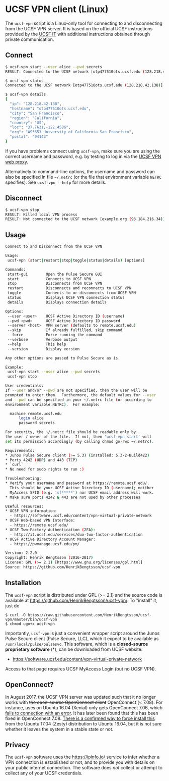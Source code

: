 # UCSF VPN client (Linux)

The `ucsf-vpn` script is a Linux-only tool for connecting to and disconnecting from the UCSF VPN server.  It is based on the official UCSF instructions provided by the [UCSF IT](http://it.ucsf.edu/services/vpn) with additional instructions obtained through private communication.

## Connect
```sh
$ ucsf-vpn start --user alice --pwd secrets
RESULT: Connected to the UCSF network [otp477510ots.ucsf.edu (128.218.42.138)]

$ ucsf-vpn status
Connected to the UCSF network [otp477510ots.ucsf.edu (128.218.42.138)]

$ ucsf-vpn details
{
  "ip": "128.218.42.138",
  "hostname": "otp477510ots.ucsf.edu",
  "city": "San Francisco",
  "region": "California",
  "country": "US",
  "loc": "37.7631,-122.4586",
  "org": "AS5653 University of California San Francisco",
  "postal": "94143"
}
```

If you have problems connect using `ucsf-vpn`, make sure you are using the correct username and password, e.g. by testing to log in via the [UCSF VPN web proxy](https://remote.ucsf.edu/).

Alternatively to command-line options, the username and password can also be specified in file `~/.netrc` (or the file that environment variable `NETRC` specifies).  See `ucsf-vpn --help` for more details.


## Disconnect
```sh
$ ucsf-vpn stop
RESULT: Killed local VPN process
RESULT: Not connected to the UCSF network [example.org (93.184.216.34)]
```


## Usage
```sh
Connect to and Disconnect from the UCSF VPN

Usage:
 ucsf-vpn (start|restart|stop|toggle|status|details) [options]

Commands:
 start-gui        Open the Pulse Secure GUI
 start            Connects to UCSF VPN
 stop             Disconnects from UCSF VPN
 restart          Disconnects and reconnects to UCSF VPN
 toggle           Connects to or disconnects from UCSF VPN
 status           Displays UCSF VPN connection status
 details          Displays connection details

Options:
 --user <user>    UCSF Active Directory ID (username)
 --pwd <pwd>      UCSF Active Directory ID password
 --server <host>  VPN server (defaults to remote.ucsf.edu)
 --skip           If already fulfilled, skip command
 --force          Force running the command
 --verbose        Verbose output
 --help           This help
 --version        Display version

Any other options are passed to Pulse Secure as is.

Example:
 ucsf-vpn start --user alice --pwd secrets
 ucsf-vpn stop

User credentials:
If --user and/or --pwd are not specified, then the user will be
prompted to enter them.  Furthermore, the default values for --user
and --pwd can be specified in your ~/.netrc file (or according to
environment variable NETRC).  For example:

  machine remote.ucsf.edu
      login alice
      password secrets

For security, the ~/.netrc file should be readable only by
the user / owner of the file.  If not, then 'ucsf-vpn start' will
set its permission accordingly (by calling chmod go-rwx ~/.netrc).

Requirements:
* Junos Pulse Secure client (>= 5.3) (installed: 5.3-2-Build422)
* Ports 4242 (UDP) and 443 (TCP)
* `curl`
* No need for sudo rights to run :)

Troubleshooting:
* Verify your username and password at https://remote.ucsf.edu/.
  This should be your UCSF Active Directory ID (username); neither
  MyAccess SFID (e.g. 'sf*****') nor UCSF email address will work.
* Make sure ports 4242 & 443 are not used by other processes

Useful resources:
* UCSF VPN information:
  - https://software.ucsf.edu/content/vpn-virtual-private-network
* UCSF Web-based VPN Interface:
  - https://remote.ucsf.edu/
* UCSF Two-Factory Authentication (2FA):
  - http://it.ucsf.edu/services/duo-two-factor-authentication
* UCSF Active Directory Account Manager:
  - https://pwmanage.ucsf.edu/pm/

Version: 2.2.0
Copyright: Henrik Bengtsson (2016-2017)
License: GPL (>= 2.1) [https://www.gnu.org/licenses/gpl.html]
Source: https://github.com/HenrikBengtsson/ucsf-vpn
```


## Installation

The `ucsf-vpn` script is distributed under GPL (>= 2.1) and the source
code is available at https://github.com/HenrikBengtsson/ucsf-vpn/.  To
"install" it, just do

```
$ curl -O https://raw.githubusercontent.com/HenrikBengtsson/ucsf-vpn/master/bin/ucsf-vpn
$ chmod ugo+x ucsf-vpn
```

Importantly, `ucsf-vpn` is just a convenient wrapper script around the Junos
Pulse Secure client (Pulse Secure, LLC), which it expect to be available
as `/usr/local/pulse/pulsesvc`.
This software, which is a **closed-source proprietary software** (*),
can be downloaded from UCSF website:

* https://software.ucsf.edu/content/vpn-virtual-private-network

Access to that page requires UCSF MyAccess Login (but no UCSF VPN).


## OpenConnect?

In August 2017, the UCSF VPN server was updated such that it no longer works with ~~the open-source OpenConnect client~~ OpenConnect (< 7.08).  For instance, uses on Ubuntu 16.04 (Xenial) only gets OpenConnect 7.06, which [fails to connection with an error](https://github.com/HenrikBengtsson/ucsf-vpn/issues/4).  It has later been found that this has been fixed in OpenConnect 7.08.  [There is a confirmed way to force install this](https://github.com/HenrikBengtsson/ucsf-vpn/issues/4) from the Ubuntu 17.04 (Zesty) distribution to Ubuntu 16.04, but it is not sure whether it leaves the system in a stable state or not.


## Privacy

The `ucsf-vpn` software uses the https://ipinfo.io/ service to infer whether
a VPN connection is established or not, and to provide you with details on
your public internet connection.  The software does _not_ collect or attempt to collect any of your UCSF
credentials.
